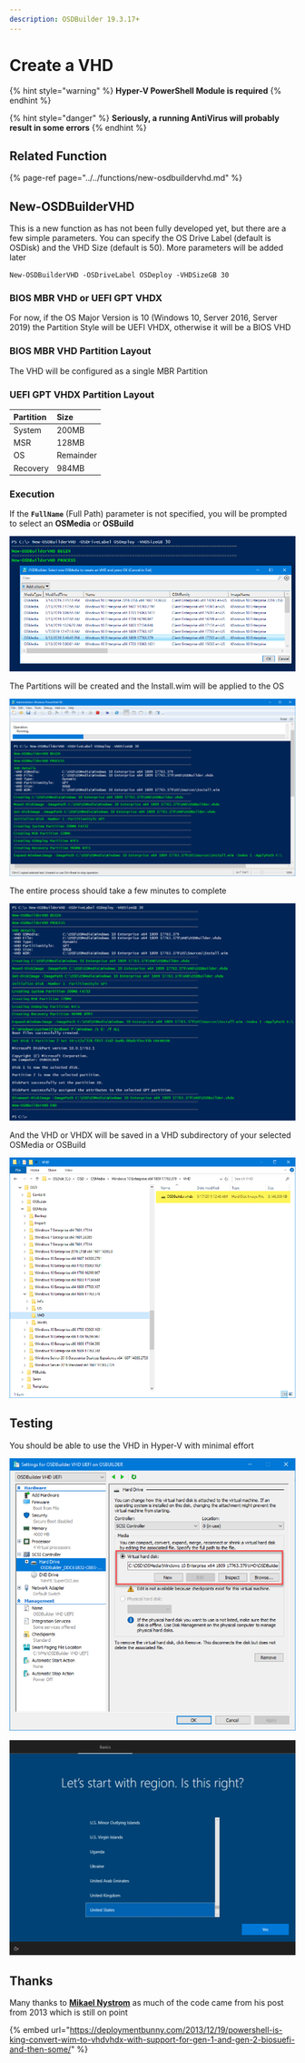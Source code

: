 ```yaml
---
description: OSDBuilder 19.3.17+
---
```


# Create a VHD

{% hint style="warning" %}
**Hyper-V PowerShell Module is required**
{% endhint %}

{% hint style="danger" %}
**Seriously, a running AntiVirus will probably result in some errors**
{% endhint %}

## Related Function

{% page-ref page="../../functions/new-osdbuildervhd.md" %}

## New-OSDBuilderVHD

This is a new function as has not been fully developed yet, but there are a few simple parameters.  You can specify the OS Drive Label \(default is OSDisk\) and the VHD Size \(default is 50\).  More parameters will be added later

```text
New-OSDBuilderVHD -OSDriveLabel OSDeploy -VHDSizeGB 30
```

### BIOS MBR VHD or UEFI GPT VHDX

For now, if the OS Major Version is 10 \(Windows 10, Server 2016, Server 2019\) the Partition Style will be UEFI VHDX, otherwise it will be a BIOS VHD

### BIOS MBR VHD Partition Layout

The VHD will be configured as a single MBR Partition

### UEFI GPT VHDX Partition Layout

| Partition | Size |
| :--- | :--- |
| System | 200MB |
| MSR | 128MB |
| OS | Remainder |
| Recovery | 984MB |

### Execution

If the **`FullName`** \(Full Path\) parameter is not specified, you will be prompted to select an **OSMedia** or **OSBuild**

![](../../../../.gitbook/assets/image%20%2896%29.png)

The Partitions will be created and the Install.wim will be applied to the OS

![](../../../../.gitbook/assets/image%20%28224%29.png)

The entire process should take a few minutes to complete

![](../../../../.gitbook/assets/image%20%28102%29.png)

And the VHD or VHDX will be saved in a VHD subdirectory of your selected OSMedia or OSBuild

![](../../../../.gitbook/assets/image%20%28212%29.png)

## Testing

You should be able to use the VHD in Hyper-V with minimal effort

![](../../../../.gitbook/assets/image%20%2814%29.png)

![](../../../../.gitbook/assets/image%20%28183%29.png)

## Thanks

Many thanks to [**Mikael Nystrom**](https://twitter.com/mikael_nystrom) as much of the code came from his post from 2013 which is still on point

{% embed url="https://deploymentbunny.com/2013/12/19/powershell-is-king-convert-wim-to-vhdvhdx-with-support-for-gen-1-and-gen-2-biosuefi-and-then-some/" %}



